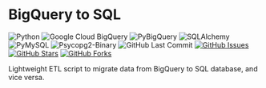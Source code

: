 # BigQuery to SQL

![Python](https://img.shields.io/badge/Python-v3.7-blue.svg?logo=python&longCache=true&logoColor=white&colorB=5e81ac&style=flat-square&colorA=4c566a)
![Google Cloud BigQuery](https://img.shields.io/badge/Google--Cloud--BigQuery-v1.11.2-blue.svg?logo=Google&longCache=true&logoColor=white&colorB=5e81ac&style=flat-square&colorA=4c566a)
![PyBigQuery](https://img.shields.io/badge/PyBigQuery-v0.4.11-blue.svg?logo=Google&longCache=true&logoColor=white&colorB=5e81ac&style=flat-square&colorA=4c566a)
![SQLAlchemy](https://img.shields.io/badge/SQLAlchemy-v1.3.1-red.svg?longCache=true&style=flat-square&logo=scala&logoColor=white&colorA=4c566a&colorB=bf616a)
![PyMySQL](https://img.shields.io/badge/PyMySQL-v0.9.3-red.svg?longCache=true&style=flat-square&logo=mysql&logoColor=white&colorA=4c566a&colorB=bf616a)
![Psycopg2-Binary](https://img.shields.io/badge/Psycopg2--Binary-v2.8.4-red.svg?longCache=true&style=flat-square&logo=postgresql&logoColor=white&colorA=4c566a&colorB=bf616a)
![GitHub Last Commit](https://img.shields.io/github/last-commit/google/skia.svg?style=flat-square&colorA=4c566a&colorB=a3be8c)
[![GitHub Issues](https://img.shields.io/github/issues/toddbirchard/bigquery-to-sql.svg?style=flat-square&colorA=4c566a&colorB=ebcb8b)](https://github.com/hackersandslackers/bigquery-python-tutorial/issues)
[![GitHub Stars](https://img.shields.io/github/stars/toddbirchard/bigquery-to-sql.svg?style=flat-square&colorB=ebcb8b&colorA=4c566a)](https://github.com/hackersandslackers/bigquery-python-tutorial/stargazers)
[![GitHub Forks](https://img.shields.io/github/forks/toddbirchard/bigquery-to-sql.svg?style=flat-square&colorA=4c566a&colorB=ebcb8b)](https://github.com/hackersandslackers/bigquery-python-tutorial/network)

Lightweight ETL script to migrate data from BigQuery to SQL database, and vice versa.
